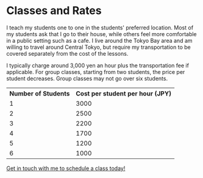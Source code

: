# Classes and Rates

I teach my students one to one in the students' preferred location.
Most of my students ask that I go to their house, while others feel more comfortable in a public setting such as a cafe. I live around the Tokyo Bay area and am willing to travel around Central Tokyo, but require my transportation to be covered separately from the cost of the lessons.

I typically charge around 3,000 yen an hour plus the transportation fee if applicable. For group classes, starting from two students, the price per student decreases. Group classes may not go over six students.

<table>
    <tr>
        <th>Number of Students</th>
        <th>Cost per student per hour (JPY)</th>
    </tr>
    <tr>
        <td>1</td>
        <td>3000</td>
    </tr>
    <tr>
        <td>2</td>
        <td>2500</td>
    </tr>
    <tr>
        <td>3</td>
        <td>2200</td>
    </tr>
    <tr>
        <td>4</td>
        <td>1700</td>
    </tr>
    <tr>
        <td>5</td>
        <td>1200</td>
    </tr>
    <tr>
        <td>6</td>
        <td>1000</td>
    </tr>
</table>

[Get in touch with me to schedule a class today!](/contact.html)

